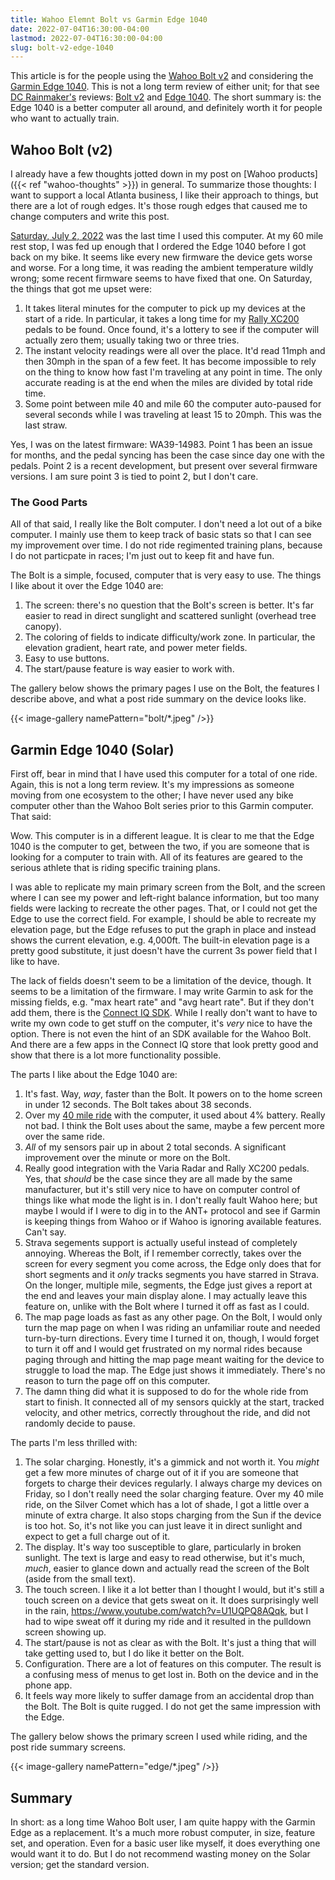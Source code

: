 ```yaml
---
title: Wahoo Elemnt Bolt vs Garmin Edge 1040
date: 2022-07-04T16:30:00-04:00
lastmod: 2022-07-04T16:30:00-04:00
slug: bolt-v2-edge-1040
---
```


This article is for the people using the [Wahoo Bolt v2][boltv2] and considering
the [Garmin Edge 1040][edge1040]. This is not a long term review of either unit;
for that see [DC Rainmaker's](https://www.dcrainmaker.com) reviews: [Bolt
v2][boltv2-rain] and [Edge 1040][edge1040-rain]. The short summary is: the Edge
1040 is a better computer all around, and definitely worth it for people who
want to actually train.

## Wahoo Bolt (v2)

I already have a few thoughts jotted down in my post on
[Wahoo products]({{< ref "wahoo-thoughts" >}}) in general. To summarize those
thoughts: I want to support a local Atlanta business, I like their approach
to things, but there are a lot of rough edges. It's those rough edges that
caused me to change computers and write this post.

[Saturday, July 2, 2022](https://www.strava.com/activities/7404339550) was the
last time I used this computer. At my 60 mile rest stop, I was fed up enough
that I ordered the Edge 1040 before I got back on my bike. It seems like every
new firmware the device gets worse and worse. For a long time, it was reading
the ambient temperature wildly wrong; some recent firmware seems to have
fixed that one. On Saturday, the things that got me upset were:

1. It takes literal minutes for the computer to pick up my devices at the
start of a ride. In particular, it takes a long time for my [Rally XC200][rally-xc]
pedals to be found. Once found, it's a lottery to see if the computer will
actually zero them; usually taking two or three tries.
2. The instant velocity readings were all over the place. It'd read 11mph and
then 30mph in the span of a few feet. It has become impossible to rely on the
thing to know how fast I'm traveling at any point in time. The only accurate
reading is at the end when the miles are divided by total ride time.
3. Some point between mile 40 and mile 60 the computer auto-paused for several
seconds while I was traveling at least 15 to 20mph. This was the last straw.

Yes, I was on the latest firmware: WA39-14983. Point 1 has been an issue for
months, and the pedal syncing has been the case since day one with the pedals.
Point 2 is a recent development, but present over several firmware versions.
I am sure point 3 is tied to point 2, but I don't care.

### The Good Parts

All of that said, I really like the Bolt computer. I don't need a lot out of a
bike computer. I mainly use them to keep track of basic stats so that I can
see my improvement over time. I do not ride regimented training plans, because
I do not particpate in races; I'm just out to keep fit and have fun.

The Bolt is a simple, focused, computer that is very easy to use. The things
I like about it over the Edge 1040 are:

1. The screen: there's no question that the Bolt's screen is better. It's far
easier to read in direct sunglight and scattered sunlight (overhead tree
canopy).
2. The coloring of fields to indicate difficulty/work zone. In particular, the
elevation gradient, heart rate, and power meter fields.
3. Easy to use buttons.
4. The start/pause feature is way easier to work with.

The gallery below shows the primary pages I use on the Bolt, the features I
describe above, and what a post ride summary on the device looks like.

{{< image-gallery namePattern="bolt/*.jpeg" />}}

## Garmin Edge 1040 (Solar)

First off, bear in mind that I have used this computer for a total of one ride.
Again, this is not a long term review. It's my impressions as someone moving
from one ecosystem to the other; I have never used any bike computer other
than the Wahoo Bolt series prior to this Garmin computer. That said:

Wow. This computer is in a different league. It is clear to me that the Edge
1040 is the computer to get, between the two, if you are someone that is looking
for a computer to train with. All of its features are geared to the serious
athlete that is riding specific training plans.

I was able to replicate my main primary screen from the Bolt, and the screen
where I can see my power and left-right balance information, but too many fields
were lacking to recreate the other pages. That, or I could not get the Edge
to use the correct field. For example, I should be able to recreate my elevation
page, but the Edge refuses to put the graph in place and instead shows the
current elevation, e.g. 4,000ft. The built-in elevation page is a pretty good
substitute, it just doesn't have the current 3s power field that I like to have.

The lack of fields doesn't seem to be a limitation of the device, though. It
seems to be a limitation of the firmware. I may write Garmin to ask for the
missing fields, e.g. "max heart rate" and "avg heart rate". But if they don't
add them, there is the [Connect IQ SDK][sdk]. While I really don't want to have
to write my own code to get stuff on the computer, it's _very_ nice to have
the option. There is not even the hint of an SDK available for the Wahoo Bolt.
And there are a few apps in the Connect IQ store that look pretty good and show
that there is a lot more functionality possible.

The parts I like about the Edge 1040 are:

1. It's fast. Way, _way_, faster than the Bolt. It powers on to the home screen
in under 12 seconds. The Bolt takes about 38 seconds.
2. Over my [40 mile ride](https://www.strava.com/activities/7414078946) with
the computer, it used about 4% battery. Really not bad. I think the Bolt uses
about the same, maybe a few percent more over the same ride.
3. _All_ of my sensors pair up in about 2 total seconds. A significant
improvement over the minute or more on the Bolt.
4. Really good integration with the Varia Radar and Rally XC200 pedals. Yes,
that _should_ be the case since they are all made by the same manufacturer, but
it's still very nice to have on computer control of things like what mode the
light is in. I don't really fault Wahoo here; but maybe I would if I were to
dig in to the ANT+ protocol and see if Garmin is keeping things from Wahoo or
if Wahoo is ignoring available features. Can't say.
5. Strava segements support is actually useful instead of completely annoying.
Whereas the Bolt, if I remember correctly, takes over the screen for every
segment you come across, the Edge only does that for short segments and it
_only_ tracks segments you have starred in Strava. On the longer, multiple
mile, segments, the Edge just gives a report at the end and leaves your main
display alone. I may actually leave this feature on, unlike with the Bolt where
I turned it off as fast as I could.
6. The map page loads as fast as any other page. On the Bolt, I would only turn
the map page on when I was riding an unfamiliar route and needed turn-by-turn
directions. Every time I turned it on, though, I would forget to turn it off
and I would get frustrated on my normal rides because paging through and hitting
the map page meant waiting for the device to struggle to load the map. The Edge
just shows it immediately. There's no reason to turn the page off on this
computer.
7. The damn thing did what it is supposed to do for the whole ride from start to
finish. It connected all of my sensors quickly at the start, tracked velocity,
and other metrics, correctly throughout the ride, and did not randomly decide to
pause.

The parts I'm less thrilled with:

1. The solar charging. Honestly, it's a gimmick and not worth it. You _might_
get a few more minutes of charge out of it if you are someone that forgets to
charge their devices regularly. I always charge my devices on Friday, so I don't
really need the solar charging feature. Over my 40 mile ride, on the Silver
Comet which has a lot of shade, I got a little over a minute of extra charge.
It also stops charging from the Sun if the device is too hot. So, it's not like
you can just leave it in direct sunlight and expect to get a full charge out
of it.
2. The display. It's way too susceptible to glare, particularly in broken
sunlight. The text is large and easy to read otherwise, but it's much, _much_,
easier to glance down and actually read the screen of the Bolt (aside from the
small text).
3. The touch screen. I like it a lot better than I thought I would, but it's
still a touch screen on a device that gets sweat on it. It does surprisingly
well in the rain, https://www.youtube.com/watch?v=U1UQPQ8AQqk, but I had to
wipe sweat off it during my ride and it resulted in the pulldown screen showing
up.
4. The start/pause is not as clear as with the Bolt. It's just a thing that will
take getting used to, but I do like it better on the Bolt.
5. Configuration. There are a lot of features on this computer. The result is
a confusing mess of menus to get lost in. Both on the device and in the phone
app.
6. It feels way more likely to suffer damage from an accidental drop than the
Bolt. The Bolt is quite rugged. I do not get the same impression with the Edge.

The gallery below shows the primary screen I used while riding, and the post
ride summary screens.

{{< image-gallery namePattern="edge/*.jpeg" />}}

## Summary

In short: as a long time Wahoo Bolt user, I am quite happy with the Garmin Edge
as a replacement. It's a much more robust computer, in size, feature set, and
operation. Even for a basic user like myself, it does everything one would want
it to do. But I do not recommend wasting money on the Solar version; get the
standard version.

[boltv2]: https://web.archive.org/web/20220331003006/https://www.wahoofitness.com/devices/bike-computers/elemnt-bolt
[boltv2-rain]: https://web.archive.org/web/20220505134126/https://www.dcrainmaker.com/2021/05/wahoo-elemnt-bolt-v2-2021-with-color-screen-maps-a-review-in-progress.html
[edge1040]: https://web.archive.org/web/20220702104012/https://www.garmin.com/en-US/p/731136
[edge1040-rain]: https://web.archive.org/web/20220608172335/https://www.dcrainmaker.com/2022/06/garmin-edge-1040-with-solar-in-depth-review.html
[rally-xc]: https://web.archive.org/web/20220404111255/https://www.garmin.com/en-US/p/658594
[sdk]: https://developer.garmin.com/connect-iq/sdk/
